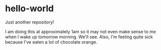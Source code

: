 # hello-world
Just another repository!

I am doing this at approximately 1am so it may not even make sense to me when I wake up tomorrow morning. We'll see. Also, I'm feeling quite sick because I've eaten a lot of chocolate orange.

